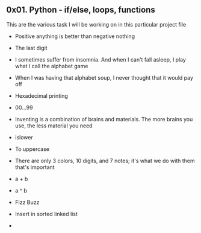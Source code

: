 ## 0x01. Python - if/else, loops, functions

This are the various task I will be working on in this particular project file

* Positive anything is better than negative nothing

* The last digit

*  I sometimes suffer from insomnia. And when I can't fall asleep, I play what I call the alphabet game

* When I was having that alphabet soup, I never thought that it would pay off

* Hexadecimal printing

*  00...99

* Inventing is a combination of brains and materials. The more brains you use, the less material you need

* islower

* To uppercase

* There are only 3 colors, 10 digits, and 7 notes; it's what we do with them that's important

* a + b

* a ^ b

* Fizz Buzz

* Insert in sorted linked list

*